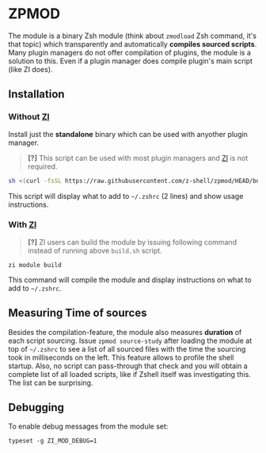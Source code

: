 # ZPMOD

The module is a binary Zsh module (think about `zmodload` Zsh command, it's that topic) which transparently and
automatically **compiles sourced scripts**. Many plugin managers do not offer compilation of plugins, the module is
a solution to this. Even if a plugin manager does compile plugin's main script (like ZI does).

## Installation

### Without [ZI](https://github.com/z-shell/zi)

Install just the **standalone** binary which can be used with anyother plugin manager.

> **[?]**
> This script can be used with most plugin managers and [ZI](https://github.com/z-shell/zi) is not required.

```sh
sh <(curl -fsSL https://raw.githubusercontent.com/z-shell/zpmod/HEAD/build.sh)
```

This script will display what to add to `~/.zshrc` (2 lines) and show usage instructions.

### With [ZI](https://github.com/z-shell/zi)

> **[?]**
> ZI users can build the module by issuing following command instead of running above `build.sh` script.

```shell
zi module build
```

This command will compile the module and display instructions on what to add to `~/.zshrc`.

## Measuring Time of sources

Besides the compilation-feature, the module also measures **duration** of each script sourcing.
Issue `zpmod source-study` after loading the module at top of `~/.zshrc` to see a list of all sourced files with the time the
sourcing took in milliseconds on the left.
This feature allows to profile the shell startup. Also, no script can pass-through that check and you will obtain a complete list of all loaded scripts,
like if Zshell itself was investigating this. The list can be surprising.

## Debugging

To enable debug messages from the module set:

```shell
typeset -g ZI_MOD_DEBUG=1
```
